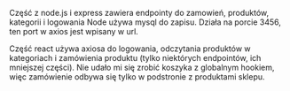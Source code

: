 Część z node.js i express zawiera endpointy do zamowień, produktów, kategorii i logowania
Node używa mysql do zapisu. Działa na porcie 3456, ten port w axios jest wpisany w url.

Część react używa axiosa do logowania, odczytania produktów w kategoriach i zamówienia produktu (tylko niektórych endpointów, ich mniejszej części).
Nie udało mi się zrobić koszyka z globalnym hookiem, więc zamówienie odbywa się tylko w podstronie z produktami sklepu.